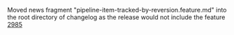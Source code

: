 Moved news fragment "pipeline-item-tracked-by-reversion.feature.md" into the root directory of changelog as the release would not include the feature [2985](https://github.com/uktrade/data-hub-api/pull/2985)